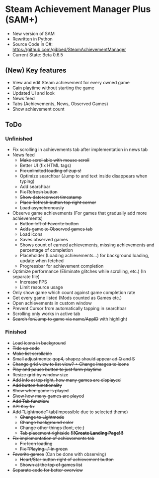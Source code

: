 # Steam Achievement Manager Plus (SAM+)
- New version of SAM
- Rewritten in Python
- Source Code in C#: https://github.com/gibbed/SteamAchievementManager
- Current State: Beta 0.6.5

## (New) Key features
- View and edit Steam achievement for every owned game
- Gain playtime without starting the game
- Updated UI and look
- News feed
- Tabs (Achievements, News, Observed Games)
- Show achievement count

## ToDo
### Unfinished

- Fix scrolling in achievements tab after implementation in news tab
- News feed
    - ~~Make scrollable with mouse scroll~~
    - Better UI (fix HTML tags)
    - ~~Fix unlimited loading of zup s!~~
    - Optimize searchbar (Jump to and text inside disappears when typing)
    - Add searchbar
    - ~~Fix Refresh button~~
    - ~~Show date/convert timestamp~~
    - ~~Place Refresh button top right corner~~
    - ~~Load asynchronously~~
- Observe game achievements (For games that gradually add more achievements)
    - ~~Button left of Favorite button~~
    - ~~Adds game to Observed games tab~~
    - Load icons
    - Saves observed games
    - Shows count of earned achievements, missing achievements and percentage of completion
    - Placeholder (Loading achievements...) for background loading, update when fetched
    - Progressbar for achievement completion
- Optimize performance (Eliminate glitches while scrolling, etc.) (In separate file)
    - Increase FPS
    - Limit resource usage
- Only show game which count against game completion rate
- Get every game listed (Mods counted as Games etc.)
- Open achievements in custom window
- Prevent Cursor from automatically tapping in searchbar
- Scrolling only works in active tab
- ~~Search for/Jump to game via name/AppID~~ with highlight

### Finished
- ~~Load icons in background~~
- ~~Tide up code~~
- ~~Make list scrollable~~
- ~~Small adjustments: qop4, shapez should appear ad Q and S~~
- ~~Change grid view to list view? + Change Images to Icons~~
- ~~Play and pause button to just farm playtime~~
- ~~Resize grid by window size~~
- ~~Add info at top right, how many games are displayed~~
- ~~Add button functionality~~
- ~~Show when game is played~~
- ~~Show how many games are played~~
- ~~Add Tab function:~~
- ~~API Key fix~~
- ~~Add "Lightmode" tab~~(Impossible due to selected theme)
    - ~~Change to Lightmode~~
    - ~~Change background color~~
    - ~~Change other things (font, etc.)~~
    - ~~Tab placement rightside~~
**~~!!!Create Landing Page!!!~~**
- ~~Fix implementation of achievements tab~~
    - ~~Fix Icon loading~~
    - ~~Fix "Playing..." in green~~
- ~~Favorite games~~ (Can be done with observing)
    - ~~Heart/Star button right of achievement button~~
    - ~~Shown at the top of games list~~
- ~~Separate code for better overview~~